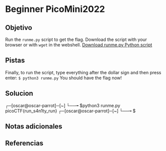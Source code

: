 # Beginner PicoMini2022
## Objetivo
Run the `runme.py` script to get the flag. Download the script with your browser or with `wget` in the webshell. [Download runme.py Python script](https://artifacts.picoctf.net/c/86/runme.py)
## Pistas
Finally, to run the script, type everything after the dollar sign and then press enter: `$ python3 runme.py` You should have the flag now!
## Solucion
┌─[oscar@oscar-parrot]─[~]
└──╼ $python3 runme.py 
picoCTF{run_s4n1ty_run}
┌─[oscar@oscar-parrot]─[~]
└──╼ $

## Notas adicionales
## Referencias